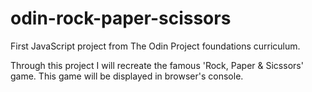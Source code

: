 # odin-rock-paper-scissors
First JavaScript project from The Odin Project foundations curriculum.

Through this project I will recreate the famous 'Rock, Paper & Sicssors' game. This game will be displayed in browser's console.